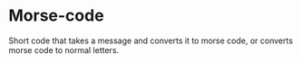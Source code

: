 # Morse-code
Short code that takes a message and converts it to morse code, or converts morse code to normal letters.
